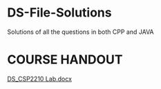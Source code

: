# DS-File-Solutions
Solutions of all the questions in both CPP and JAVA

# COURSE HANDOUT
[DS_CSP2210 Lab.docx](https://github.com/rubal-98/DS-File-Solutions/files/1184992/DS_CSP2210.Lab.docx)
